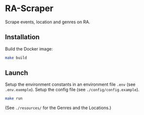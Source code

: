 # RA-Scraper

Scrape events, location and genres on RA.

## Installation

Build the Docker image:

```bash
make build
```

## Launch

Setup the environment constants in an environment file `.env` (see `.env.exemple`).
Setup the config file (see `./config/config.example`).

```bash
make run
```

(See `./resources/` for the Genres and the Locations.)

